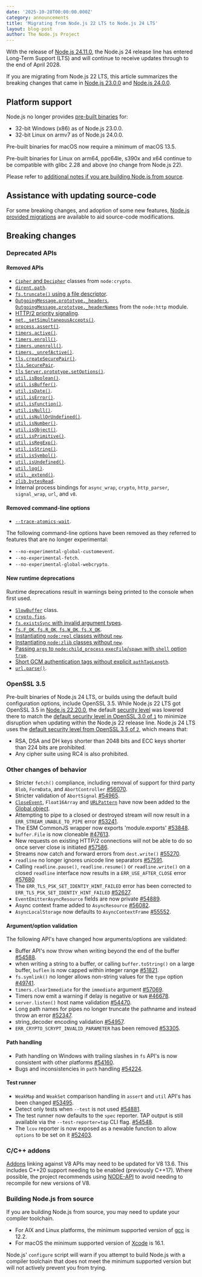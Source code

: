 ```yaml
---
date: '2025-10-28T00:00:00.000Z'
category: announcements
title: 'Migrating from Node.js 22 LTS to Node.js 24 LTS'
layout: blog-post
author: The Node.js Project
---
```


With the release of [Node.js 24.11.0][], the Node.js 24 release line has entered Long-Term Support (LTS) and will continue to receive updates through to the end of April 2028.

If you are migrating from Node.js 22 LTS, this article summarizes the breaking changes that came in [Node.js 23.0.0][] and [Node.js 24.0.0][].

## Platform support

Node.js no longer provides [pre-built binaries][] for:

- 32-bit Windows (x86) as of Node.js 23.0.0.
- 32-bit Linux on armv7 as of Node.js 24.0.0.

Pre-built binaries for macOS now require a minimum of macOS 13.5.

Pre-built binaries for Linux on arm64, ppc64le, s390x and x64 continue to be compatible with glibc 2.28 and above (no change from Node.js 22).

Please refer to [additional notes if you are building Node.js from source](#building-nodejs-from-source).

## Assistance with updating source-code

For some breaking changes, and adoption of some new features, [Node.js provided migrations][userland migrations] are available to aid source-code modifications.

## Breaking changes

### Deprecated APIs

#### Removed APIs

- [`Cipher` and `Decipher`][DEP0106] classes from `node:crypto`.
- [`dirent.path`][DEP0178].
- [`fs.truncate()` using a file descriptor][DEP0081].
- [`OutgoingMessage.prototype._headers`, `OutgoingMessage.prototype._headerNames`][DEP0066] from the `node:http` module.
- [HTTP/2 priority signaling][DEP0194].
- [`net._setSimultaneousAccepts()`][DEP0121].
- [`process.assert()`][DEP0100].
- [`timers.active()`][DEP0126].
- [`timers.enroll()`][DEP0095].
- [`timers.unenroll()`][DEP0096].
- [`timers._unrefActive()`][DEP0127].
- [`tls.createSecurePair()`][DEP0064].
- [`tls.SecurePair`][DEP0043].
- [`tls` `Server.prototype.setOptions()`][DEP0122].
- [`util.isBoolean()`][DEP0045].
- [`util.isBuffer()`][DEP0046].
- [`util.isDate()`][DEP0047].
- [`util.isError()`][DEP0048].
- [`util.isFunction()`][DEP0049].
- [`util.isNull()`][DEP0050].
- [`util.isNullOrUndefined()`][DEP0051].
- [`util.isNumber()`][DEP0052].
- [`util.isObject()`][DEP0053].
- [`util.isPrimitive()`][DEP0054].
- [`util.isRegExp()`][DEP0055].
- [`util.isString()`][DEP0056].
- [`util.isSymbol()`][DEP0057].
- [`util.isUndefined()`][DEP0058].
- [`util.log()`][DEP0059].
- [`util._extend()`][DEP0060].
- [`zlib.bytesRead`][DEP0108].
- Internal process bindings for `async_wrap`, `crypto`, `http_parser`, `signal_wrap`, `url`, and `v8`.

#### Removed command-line options

- [`--trace-atomics-wait`][DEP0165].

The following command-line options have been removed as they referred to features that are no longer experimental:

- `--no-experimental-global-customevent`.
- `--no-experimental-fetch`.
- `--no-experimental-global-webcrypto`.

#### New runtime deprecations

Runtime deprecations result in warnings being printed to the console when first used.

- [`SlowBuffer`][DEP0030] class.
- [`crypto.fips`][DEP0093].
- [`fs.existsSync` with invalid argument types][DEP0187].
- [`fs.F_OK`, `fs.R_OK`, `fs.W_OK`, `fs.X_OK`][DEP0176].
- [Instantiating `node:repl` classes without `new`][DEP0185].
- [Instantiating `node:zlib` classes without `new`][DEP0184].
- [Passing `args` to `node:child_process` `execFile`/`spawn` with `shell` option `true`][DEP0190].
- [Short GCM authentication tags without explicit `authTagLength`][DEP0182].
- [`url.parse()`][DEP0169].

### OpenSSL 3.5

Pre-built binaries of Node.js 24 LTS, or builds using the default build configuration options, include OpenSSL 3.5. While Node.js 22 LTS got OpenSSL 3.5 in [Node.js 22.20.0][], the default [security level][openssl-security-level] was lowered there to match the [default security level in OpenSSL 3.0 of `1`][openssl30seclevel] to minimize disruption when updating within the Node.js 22 release line. Node.js 24 LTS uses the [default security level from OpenSSL 3.5 of `2`][openssl35seclevel], which means that:

- RSA, DSA and DH keys shorter than 2048 bits and ECC keys shorter than 224 bits are prohibited.
- Any cipher suite using RC4 is also prohibited.

### Other changes of behavior

- Stricter `fetch()` compliance, including removal of support for third party `Blob`, `FormData`, and `AbortController` [#56070](https://github.com/nodejs/node/pull/56070).
- Stricter validation of `AbortSignal` [#54965](https://github.com/nodejs/node/pull/54965).
- [`CloseEvent`][CloseEvent], `Float16Array` and [`URLPattern`][URLPattern] have now been added to the [Global object][].
- Attempting to pipe to a closed or destroyed stream will now result in a `ERR_STREAM_UNABLE_TO_PIPE` error [#53241](https://github.com/nodejs/node/pull/53241).
- The ESM CommonJS wrapper now exports 'module.exports' [#53848](https://github.com/nodejs/node/pull/53848).
- `buffer.File` is now cloneable [#47613](https://github.com/nodejs/node/pull/47613).
- New requests on existing HTTP/2 connections will not be able to do so once server close is initiated [#57586](https://github.com/nodejs/node/pull/57586).
- Streams now catch and forward errors from `dest.write()` [#55270](https://github.com/nodejs/node/pull/55270).
- `readline` no longer ignores unicode line separators [#57591](https://github.com/nodejs/node/pull/57591).
- Calling `readline.pause()`, `readline.resume()` or `readline.write()` on a closed `readline` interface now results in a `ERR_USE_AFTER_CLOSE` error [#57680](https://github.com/nodejs/node/pull/57680)
- The `ERR_TLS_PSK_SET_IDENTIY_HINT_FAILED` error has been corrected to `ERR_TLS_PSK_SET_IDENTIY_HINT_FAILED` [#52627](https://github.com/nodejs/node/pull/52627).
- `EventEmitterAsyncResource` fields are now private [#54889](https://github.com/nodejs/node/pull/54889).
- Async context frame added to `AsyncResource` [#56082](https://github.com/nodejs/node/pull/56082).
- `AsyncLocalStorage` now defaults to `AsyncContextFrame` [#55552](https://github.com/nodejs/node/pull/55552).

#### Argument/option validation

The following API's have changed how arguments/options are validated:

- Buffer API's now throw when writing beyond the end of the buffer [#54588](https://github.com/nodejs/node/pull/54588).
- when writing a string to a buffer, or calling `buffer.toString()` on a large buffer, `buflen` is now capped within integer range [#51821](https://github.com/nodejs/node/pull/51821).
- `fs.symlink()` no longer allows non-string values for the `type` option [#49741](https://github.com/nodejs/node/pull/49741).
- `timers.clearImmediate` for the `immediate` argument [#57069](https://github.com/nodejs/node/pull/57069).
- Timers now emit a warning if delay is negative or `NaN` [#46678](https://github.com/nodejs/node/pull/46678).
- `server.listen()` host name validation [#54470](https://github.com/nodejs/node/pull/54470).
- Long path names for pipes no longer truncate the pathname and instead throw an error [#52347](https://github.com/nodejs/node/pull/52347).
- string_decoder encoding validation [#54957](https://github.com/nodejs/node/pull/54957).
- `ERR_CRYPTO_SCRYPT_INVALID_PARAMETER` has been removed [#53305](https://github.com/nodejs/node/pull/53305).

#### Path handling

- Path handling on Windows with trailing slashes in `fs` API's is now consistent with other platforms [#54160](https://github.com/nodejs/node/pull/54160).
- Bugs and inconsistencies in `path` handling [#54224](https://github.com/nodejs/node/pull/54224).

#### Test runner

- `WeakMap` and `WeakSet` comparison handling in `assert` and `util` API's has been changed [#53495](https://github.com/nodejs/node/pull/53495).
- Detect only tests when `--test` is not used [#54881](https://github.com/nodejs/node/pull/54881).
- The test runner now defaults to the `spec` reporter. TAP output is still available via the `--test-reporter=tap` CLI flag. [#54548](https://github.com/nodejs/node/pull/54548).
- The `lcov` reporter is now exposed as a newable function to allow `options` to be set on it [#52403](https://github.com/nodejs/node/pull/52403).

### C/C++ addons

[Addons][] linking against V8 APIs may need to be updated for V8 13.6. This includes C++20 support needing to be enabled (previously C++17). Where possible, the project recommends using [NODE-API][] to avoid needing to recompile for new versions of V8.

### Building Node.js from source

If you are building Node.js from source, you may need to update your compiler toolchain.

- For AIX and Linux platforms, the minimum supported version of [gcc][] is 12.2.
- For macOS the minimum supported version of [Xcode][] is 16.1.

Node.js' `configure` script will warn if you attempt to build Node.js with a compiler toolchain that does not meet the minimum supported version but will not actively prevent you from trying.

[Addons]: https://nodejs.org/docs/latest-v24.x/api/addons.html
[CloseEvent]: https://nodejs.org/docs/latest-v24.x/api/globals.html#class-closeevent
[DEP0043]: https://nodejs.org/docs/latest-v24.x/api/deprecations.html#DEP0043
[DEP0045]: https://nodejs.org/docs/latest-v24.x/api/deprecations.html#DEP0045
[DEP0046]: https://nodejs.org/docs/latest-v24.x/api/deprecations.html#DEP0046
[DEP0047]: https://nodejs.org/docs/latest-v24.x/api/deprecations.html#DEP0047
[DEP0048]: https://nodejs.org/docs/latest-v24.x/api/deprecations.html#DEP0048
[DEP0049]: https://nodejs.org/docs/latest-v24.x/api/deprecations.html#DEP0049
[DEP0050]: https://nodejs.org/docs/latest-v24.x/api/deprecations.html#DEP0050
[DEP0051]: https://nodejs.org/docs/latest-v24.x/api/deprecations.html#DEP0051
[DEP0052]: https://nodejs.org/docs/latest-v24.x/api/deprecations.html#DEP0052
[DEP0053]: https://nodejs.org/docs/latest-v24.x/api/deprecations.html#DEP0053
[DEP0054]: https://nodejs.org/docs/latest-v24.x/api/deprecations.html#DEP0054
[DEP0055]: https://nodejs.org/docs/latest-v24.x/api/deprecations.html#DEP0055
[DEP0056]: https://nodejs.org/docs/latest-v24.x/api/deprecations.html#DEP0056
[DEP0057]: https://nodejs.org/docs/latest-v24.x/api/deprecations.html#DEP0057
[DEP0058]: https://nodejs.org/docs/latest-v24.x/api/deprecations.html#DEP0058
[DEP0059]: https://nodejs.org/docs/latest-v24.x/api/deprecations.html#DEP0059
[DEP0060]: https://nodejs.org/docs/latest-v24.x/api/deprecations.html#DEP0060
[DEP0064]: https://nodejs.org/docs/latest-v24.x/api/deprecations.html#DEP0064
[DEP0066]: https://nodejs.org/docs/latest-v24.x/api/deprecations.html#DEP0066
[DEP0030]: https://nodejs.org/docs/latest-v24.x/api/deprecations.html#DEP0030
[DEP0081]: https://nodejs.org/docs/latest-v24.x/api/deprecations.html#DEP0081
[DEP0093]: https://nodejs.org/docs/latest-v24.x/api/deprecations.html#DEP0093
[DEP0095]: https://nodejs.org/docs/latest-v24.x/api/deprecations.html#DEP0095
[DEP0096]: https://nodejs.org/docs/latest-v24.x/api/deprecations.html#DEP0096
[DEP0100]: https://nodejs.org/docs/latest-v24.x/api/deprecations.html#DEP0100
[DEP0106]: https://nodejs.org/docs/latest-v24.x/api/deprecations.html#DEP0106
[DEP0108]: https://nodejs.org/docs/latest-v24.x/api/deprecations.html#DEP0108
[DEP0121]: https://nodejs.org/docs/latest-v24.x/api/deprecations.html#DEP0121
[DEP0122]: https://nodejs.org/docs/latest-v24.x/api/deprecations.html#DEP0122
[DEP0126]: https://nodejs.org/docs/latest-v24.x/api/deprecations.html#DEP0126
[DEP0127]: https://nodejs.org/docs/latest-v24.x/api/deprecations.html#DEP0127
[DEP0165]: https://nodejs.org/docs/latest-v24.x/api/deprecations.html#DEP0165
[DEP0169]: https://nodejs.org/docs/latest-v24.x/api/deprecations.html#DEP0169
[DEP0176]: https://nodejs.org/docs/latest-v24.x/api/deprecations.html#DEP0176
[DEP0178]: https://nodejs.org/docs/latest-v24.x/api/deprecations.html#DEP0178
[DEP0182]: https://nodejs.org/docs/latest-v24.x/api/deprecations.html#DEP0182
[DEP0184]: https://nodejs.org/docs/latest-v24.x/api/deprecations.html#DEP0184
[DEP0185]: https://nodejs.org/docs/latest-v24.x/api/deprecations.html#DEP0185
[DEP0187]: https://nodejs.org/docs/latest-v24.x/api/deprecations.html#DEP0187
[DEP0190]: https://nodejs.org/docs/latest-v24.x/api/deprecations.html#DEP0190
[DEP0194]: https://nodejs.org/docs/latest-v24.x/api/deprecations.html#DEP0194
[gcc]: https://gcc.gnu.org/
[Global object]: https://nodejs.org/docs/latest-v24.x/api/globals.html
[NODE-API]: https://nodejs.org/docs/latest-v24.x/api/addons.html#node-api
[Node.js 22.20.0]: https://nodejs.org/blog/release/v22.20.0
[Node.js 23.0.0]: https://nodejs.org/blog/release/v23.0.0
[Node.js 24.0.0]: https://nodejs.org/blog/release/v24.0.0
[Node.js 24.11.0]: https://nodejs.org/blog/release/v24.11.0
[openssl30seclevel]: https://docs.openssl.org/3.0/man3/SSL_CTX_set_security_level/
[openssl35seclevel]: https://docs.openssl.org/3.5/man3/SSL_CTX_set_security_level/
[openssl-security-level]: https://nodejs.org/docs/latest-v24.x/api/tls.html#openssl-security-level
[pre-built binaries]: https://nodejs.org/en/download
[userland migrations]: https://nodejs.org/en/learn/migrations/introduction
[URLPattern]: https://nodejs.org/docs/latest-v24.x/api/globals.html#class-urlpattern
[Xcode]: https://developer.apple.com/xcode/

